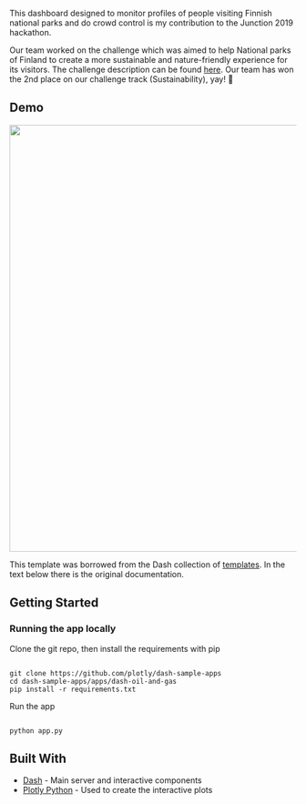 This dashboard designed to monitor profiles of people visiting Finnish national parks and do crowd control is my contribution to the Junction 2019 hackathon. 

Our team worked on the challenge which was aimed to help National parks of Finland to create a more sustainable and nature-friendly experience for its visitors. The challenge description can be found [here](https://2019.hackjunction.com/challenges/finding-ways-to-keep-finlands-national-parks-enjoyable-for-both-foreign-travels-and-locals). Our team has won the 2nd place on our challenge track (Sustainability), yay! :tada:

## Demo

<img src="output.gif" width="750" height="750"/>

This template was borrowed from the Dash collection of [templates](https://dash-gallery.plotly.host/dash-oil-and-gas/). In the text below there is the original documentation. 

## Getting Started

### Running the app locally

Clone the git repo, then install the requirements with pip

```

git clone https://github.com/plotly/dash-sample-apps
cd dash-sample-apps/apps/dash-oil-and-gas
pip install -r requirements.txt

```

Run the app

```

python app.py

```

## Built With

- [Dash](https://dash.plot.ly/) - Main server and interactive components
- [Plotly Python](https://plot.ly/python/) - Used to create the interactive plots


